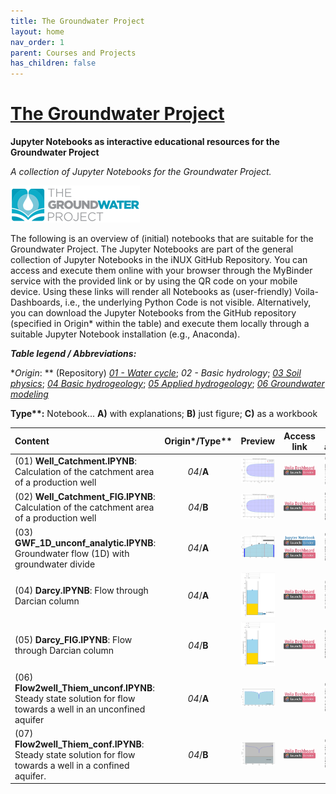 ```yaml
---
title: The Groundwater Project
layout: home
nav_order: 1
parent: Courses and Projects
has_children: false
---
```


# [The Groundwater Project](https://gw-project.org/)

**Jupyter Notebooks as interactive educational resources for the Groundwater Project**

_A collection of Jupyter Notebooks for the Groundwater Project._

![GWP_Logo](.\assets\images\gwp\GWP_logo.png)

The following is an overview of (initial) notebooks that are suitable for the Groundwater Project. The Jupyter Notebooks are part of the general collection of Jupyter Notebooks in the iNUX GitHub Repository. You can access and execute them online with your browser through the MyBinder service with the provided link or by using the QR code on your mobile device. Using these links will render all Notebooks as (user-friendly) Voila-Dashboards, i.e., the underlying Python Code is not visible. Alternatively, you can download the Jupyter Notebooks from the GitHub repository (specified in Origin* within the table) and execute them locally through a suitable Jupyter Notebook installation (e.g., Anaconda).



**_Table legend / Abbreviations:_**

**Origin*: ** (Repository) [_01 - Water cycle_](https://github.com/gw-inux/Jupyter-Notebooks/tree/main/01%20Water%20cycle); _02 - Basic hydrology_; [_03 Soil physics_](https://github.com/gw-inux/Jupyter-Notebooks/tree/main/03%20Soil%20physics); [_04 Basic hydrogeology_](https://github.com/gw-inux/Jupyter-Notebooks/tree/main/04%20Basic%20hydrogeology); [_05 Applied hydrogeology_](https://github.com/gw-inux/Jupyter-Notebooks/tree/main/05%20Applied%20hydrogeology); [_06 Groundwater modeling_](https://github.com/gw-inux/Jupyter-Notebooks/tree/main/06%20Groundwater%20modeling)

**Type\**:** Notebook...  **A)** with explanations; **B)** just figure; **C)** as a workbook 

|Content|Origin*/Type**|Preview|Access link| QR access |
|:------|:---------:|:----:| :-: | :-: |
|(01) **Well_Catchment.IPYNB**: Calculation of the catchment area of a production well| _04_/**A** |![Preview figure](./assets/images/gwp/pre/PRE_GWP01.png?raw=true)|[![Binder](./assets/images/VD_badge_logo.png)](https://mybinder.org/v2/gh/gw-inux/Jupyter-Notebooks/HEAD?urlpath=voila%2Frender%2F04+Basic+hydrogeology%2FWell_Catchment.ipynb)|![QR](./assets/images/gwp/qr/QR_GWP01.png?raw=true)|
|(02) **Well_Catchment_FIG.IPYNB**: Calculation of the catchment area of a production well| _04_/**B** |![Preview figure](./assets/images/gwp/pre//PRE_GWP02.png?raw=true)|[![Binder](./assets/images/VD_badge_logo.png)](https://mybinder.org/v2/gh/gw-inux/Jupyter-Notebooks/HEAD?urlpath=voila%2Frender%2F04+Basic+hydrogeology%2FWell_Catchment_FIG.ipynb) | ![QR](./assets/images/gwp/qr/QR_GWP02.png?raw=true)|
|(03) **GWF_1D_unconf_analytic.IPYNB**: Groundwater flow (1D) with groundwater divide| _04_/**A** |![Preview figure](./assets/images/gwp/pre//PRE_GWP03.png?raw=true)| [![Binder](./assets/images/NB_badge_logo.png)](https://mybinder.org/v2/gh/gw-inux/Jupyter-Notebooks/HEAD?urlpath=notebooks%2F01+Water+cycle%2FGWF_1D_unconf_analytic_V01.ipynb)  [![Binder](./assets/images/VD_badge_logo.png)](https://mybinder.org/v2/gh/gw-inux/Jupyter-Notebooks/HEAD?urlpath=voila%2Frender%2F04+Basic+hydrogeology%2FGWF_1D_unconf_analytic_V01.ipynb)|![QR](./assets/images/gwp/qr/QR_GWP03.png?raw=true)|
|(04) **Darcy.IPYNB**: Flow through Darcian column| _04_/**A** |![Preview figure](./assets/images/gwp/pre//PRE_GWP04.png?raw=true)|[![Binder](./assets/images/VD_badge_logo.png)](https://mybinder.org/v2/gh/gw-inux/Jupyter-Notebooks/HEAD?urlpath=voila%2Frender%2F04+Basic+hydrogeology%2FDarcy.ipynb)|![QR](./assets/images/gwp/qr/QR_GWP04.png?raw=true)|
|(05) **Darcy_FIG.IPYNB**: Flow through Darcian column| _04_/**B** |![Preview figure](./assets/images/gwp/pre//PRE_GWP05.png?raw=true)|[![Binder](./assets/images/VD_badge_logo.png)](https://mybinder.org/v2/gh/gw-inux/Jupyter-Notebooks/HEAD?urlpath=voila%2Frender%2F04+Basic+hydrogeology%2FDarcy_FIG.ipynb)|![QR](./assets/images/gwp/qr/QR_GWP05.png?raw=true)|
|(06) **Flow2well_Thiem_unconf.IPYNB**: Steady state solution for flow towards a well in an unconfined aquifer| _04_/**A** |![Preview figure](./assets/images/gwp/pre//PRE_GWP06.png?raw=true)|[![Binder](./assets/images/VD_badge_logo.png)](https://mybinder.org/v2/gh/gw-inux/Jupyter-Notebooks/HEAD?urlpath=voila%2Frender%2F04+Basic+hydrogeology%2FFlow2well_Thiem_unconf.ipynb)|![QR](./assets/images/gwp/qr/QR_GWP06.png?raw=true)|
|(07) **Flow2well_Thiem_conf.IPYNB**: Steady state solution for flow towards a well in a confined aquifer.| _04_/**B** |![Preview figure](./assets/images/gwp/pre//PRE_GWP07.png?raw=true)|[![Binder](./assets/images/VD_badge_logo.png)](https://mybinder.org/v2/gh/gw-inux/Jupyter-Notebooks/HEAD?urlpath=voila%2Frender%2F04+Basic+hydrogeology%2FFlow2well_Thiem_conf.ipynb)|![QR](./assets/images/gwp/qr/QR_GWP07.png?raw=true)|

